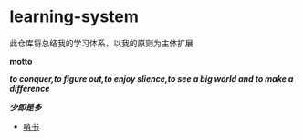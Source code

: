 # learning-system
此仓库将总结我的学习体系，以我的原则为主体扩展

**motto**

***to conquer,to figure out,to enjoy slience,to see a big world and to make a difference***

***少即是多***

* [啃书](md/crack_book.md)



